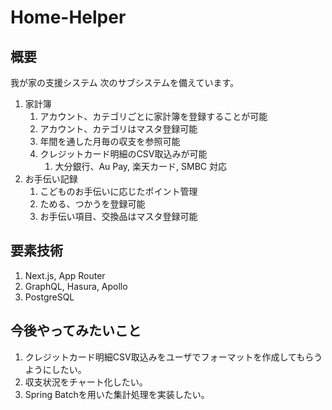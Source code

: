 # Home-Helper
## 概要
我が家の支援システム
次のサブシステムを備えています。

1. 家計簿
    1. アカウント、カテゴリごとに家計簿を登録することが可能
    1. アカウント、カテゴリはマスタ登録可能
    1. 年間を通した月毎の収支を参照可能
    1. クレジットカード明細のCSV取込みが可能
        1. 大分銀行、Au Pay, 楽天カード, SMBC 対応
1. お手伝い記録
    1. こどものお手伝いに応じたポイント管理
    1. ためる、つかうを登録可能
    1. お手伝い項目、交換品はマスタ登録可能

## 要素技術

1. Next.js, App Router
1. GraphQL, Hasura, Apollo
1. PostgreSQL

## 今後やってみたいこと

1. クレジットカード明細CSV取込みをユーザでフォーマットを作成してもらうようにしたい。
1. 収支状況をチャート化したい。
1. Spring Batchを用いた集計処理を実装したい。
